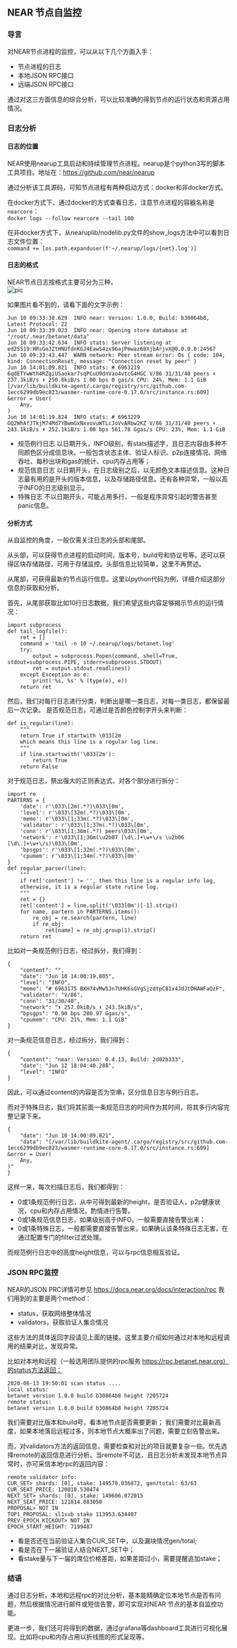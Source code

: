 ## NEAR 节点自监控
### 导言
对NEAR节点进程的监控，可以从以下几个方面入手：
* 节点进程的日志
* 本地JSON RPC接口
* 远端JSON RPC接口

通过对这三方面信息的综合分析，可以比较准确的得到节点的运行状态和资源占用情况。

### 日志分析
####  日志的位置
NEAR使用nearup工具启动和持续管理节点进程。nearup是个python3写的脚本工具项目。地址在：https://github.com/near/nearup 

通过分析该工具源码，可知节点进程有两种启动方式：docker和非docker方式。

在docker方式下，通过docker的方式查看日志，注意节点进程的容器名称是`nearcore`：  
`docker logs --follow nearcore --tail 100`

在非docker方式下，从nearuplib/nodelib.py文件的show_logs方法中可以看到日志文件位置：  
`command += [os.path.expanduser(f'~/.nearup/logs/{net}.log')]`

#### 日志的格式
NEAR节点日志按格式主要可分为三种，  
![pic](https://github.com/marco-sundsk/NEAR_DOC_zhcn/blob/master/static/images/StakeWar/blog1.png?raw=false)

如果图片看不到的，请看下面的文字示例：
```
Jun 10 09:33:38.629  INFO near: Version: 1.0.0, Build: b30864b8, Latest Protocol: 22
Jun 10 09:33:39.023  INFO near: Opening store database at "/root/.near/betanet/data"
Jun 10 09:33:42.634  INFO stats: Server listening at ed25519:HRsGoJZtHNUfdnKGJ4EawS4zx96ajPmwaz68XjbArjvX@0.0.0.0:24567
Jun 10 09:33:43.447  WARN network: Peer stream error: Os { code: 104, kind: ConnectionReset, message: "Connection reset by peer" }
Jun 10 14:01:09.821  INFO stats: # 6963219 6qdETYwWth4RZgiUSaokar7sqPCuU9dnVao4vtcG4HGC V/86 31/31/40 peers ⬇ 237.3kiB/s ⬆ 250.8kiB/s 1.00 bps 0 gas/s CPU: 24%, Mem: 1.1 GiB
[/var/lib/buildkite-agent/.cargo/registry/src/github.com-1ecc6299db9ec823/wasmer-runtime-core-0.17.0/src/instance.rs:609] &error = User(
    Any,
)
Jun 10 14:01:19.824  INFO stats: # 6963229 GQ2WhAfJTkjM74Md7YBwmGxNxvovuWTLcJoVvARbw2KZ V/86 31/31/40 peers ⬇ 243.1kiB/s ⬆ 252.1kiB/s 1.00 bps 561.78 Ggas/s CPU: 23%, Mem: 1.1 GiB
```
* 规范例行日志 以日期开头，INFO级别，有stats描述字，且日志内容由多种不同颜色区分成信息块。一般包含状态主体、验证人标识、p2p连接情况、网络吞吐、每秒出块和gas的统计、cpu内存占用等；
* 规范信息日志 以日期开头，在日志级别之后，以无颜色文本描述信息。这种日志最有用的是开头的版本信息，以及存储路径信息。还有各种异常，一般以高于INFO的日志级别显示。
* 特殊日志 不以日期开头，可能占用多行，一般是程序异常引起的警告甚至panic信息。

#### 分析方式
从自监控的角度，一般仅需关注日志的头部和尾部。

从头部，可以获得节点进程的启动时间，版本号，build号和协议号等。还可以获得区块存储路径，可用于存储监控。头部信息比较简单，这里不再赘述。

从尾部，可获得最新的节点运行信息。这里以python代码为例，详细介绍这部分信息的获取和分析。

首先，从尾部获取比如10行日志数据，我们希望这些内容足够揭示节点的运行情况：
```
import subprocess
def tail_logfile():
    ret = []
    command = 'tail -n 10 ~/.nearup/logs/betanet.log'
    try:
        output = subprocess.Popen(command, shell=True, stdout=subprocess.PIPE, stderr=subprocess.STDOUT)
        ret = output.stdout.readlines()
    except Exception as e:
        print('%s, %s' % (type(e), e))
    return ret
```
然后，我们对每行日志进行分类，判断出是哪一类日志，对每一类日志，都保留最后一次记录。
是否规范日志，可通过是否颜色控制字开头来判断：
```
def is_regular(line):
    """
    return True if startwith \033[2m
    which means this line is a regular log line.
    """
    if line.startswith('\033[2m'):
        return True
    return False
```
对于规范日志，祭出强大的正则表达式，对各个部分进行拆分：
```
import re
PARTERNS = {
    'date': r'\033\[2m(.*?)\033\[0m',
    'level': r'\033\[32m(.*?)\033\[0m',
    'memo': r'\033\[1;33m(.*?)\033\[0m',
    'validator': r'\033\[1;37m(.*?)\033\[0m',
    'conn': r'\033\[1;36m(.*?) peers\033\[0m',
    'network': r'\033\[1;36m(\u2b07 [\d\.]+\w+\/s \u2b06 [\d\.]+\w+\/s)\033\[0m',
    'bpsgps': r'\033\[1;32m(.*?)\033\[0m',
    'cpumem': r'\033\[1;34m(.*?)\033\[0m'
}
def regular_parser(line):
    """
    if ret['content'] != '', then this line is a regular info log,
    otherwise, it is a regular state rutine log.
    """
    ret = {}
    ret['content'] = line.split('\033[0m')[-1].strip()
    for name, partern in PARTERNS.items():
        re_obj = re.search(partern, line)
        if re_obj:
            ret[name] = re_obj.group(1).strip()
    return ret
```
比如对一条规范例行日志，经过拆分，我们得到：
```
{
    "content": "",
    "date": "Jun 10 14:00:19.805",
    "level": "INFO",
    "memo": "# 6963175 BXH74vMw5Jn7UHK6sGVgSjzdtpC81x4JdJtDHAWFaQzF",
    "validator": "V/86",
    "conn": "31/30/40",
    "network": "⬇ 257.0kiB/s ⬆ 243.5kiB/s",
    "bpsgps": "0.90 bps 280.97 Ggas/s",
    "cpumem": "CPU: 21%, Mem: 1.1 GiB"
}
```
对一条规范信息日志，经过拆分，我们得到：
```
{
    "content": "near: Version: 0.4.13, Build: 2d02b333",
    "date": "Jun 12 18:04:40.288",
    "level": "INFO"
}
```
因此，可以通过content的内容是否为空串，区分信息日志与例行日志。

而对于特殊日志，我们将其前面一条规范日志的时间作为其时间，将其多行内容完整记录下来。
```
{
    "date": "Jun 10 14:00:09.821",
    "data": "[/var/lib/buildkite-agent/.cargo/registry/src/github.com-1ecc6299db9ec823/wasmer-runtime-core-0.17.0/src/instance.rs:609] &error = User(
    Any,
)"
}
```

这样一来，每次扫描日志后，我们都得到：
* 0或1条规范例行日志，从中可得到最新的height，是否验证人，p2p健康状况，cpu和内存占用情况，酌情进行告警。
* 0或1条规范信息日志，如果级别高于INFO，一般需要直接告警出来；
* 0或1条特殊日志，一般都需要直接告警出来，如果确认该条特殊日志无害，在通过配置专门的filter过滤处理。

而规范例行日志中的高度height信息，可以与rpc信息相互验证。

### JSON RPC监控
NEAR的JSON PRC详情可参见 https://docs.near.org/docs/interaction/rpc 
我们用到的主要是两个method：
* status，获取网络整体情况
* validators，获取验证人集合情况

这些方法的具体返回字段请见上面的链接。这里主要介绍如何通过对本地和远程调用的结果对比，发现异常。

比如对本地和远程（一般选用团队提供的rpc服务 https://rpc.betanet.near.org）的status方法返回：
```
2020-06-13 19:50:01 scan status ....
local status:
betanet version 1.0.0 build b30864b8 height 7205724
remote status:
betanet version 1.0.0 build b30864b8 height 7205724
```
我们需要对比版本和build号，看本地节点是否需要更新；
我们需要对比最新高度，如果本地落后远程过多，则本地节点大概率出了问题，需要立刻告警出来。

而，对validators方法的返回信息，需要检查和对比的项目就要复杂一些。优先选择remote的返回信息进行分析。当remote不可达，且日志分析未发现本地节点异常时，亦可采信本地rpc的返回内容：
```
remote validator info:
CUR_SET> shards: [0], stake: 149570.036872, gen/total: 63/63
CUR_SEAT_PRICE: 120010.530474
NEXT_SET> shards: [0], stake: 149606.072015
NEXT_SEAT_PRICE: 121814.883050
PROPOSAL> NOT IN
TOP1_PROPOSAL: sl1sub stake 113953.634407
PREV_EPOCH_KICKOUT> NOT IN
EPOCH_START_HEIGHT: 7199487
```
* 看是否还在当前验证人集合CUR_SET中，以及漏块情况gen/total;
* 看是否在下一届验证人结合NEXT_SET中；
* 看stake量与下一届的席位价格差距，如果差距过小，需要提醒追加stake；

### 结语
通过日志分析，本地和远程rpc的对比分析，基本能精确定位本地节点是否有问题，然后根据情况进行邮件或短信告警，即可实现对NEAR 节点的基本自监控功能。

更进一步，我们还可将得到的数据，通过grafana等dashboard工具进行可视化展现。比如将cpu和内存占用以折线图的形式呈现等。